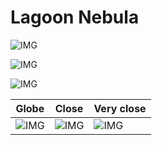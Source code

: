 # Lagoon Nebula
![IMG](/home/lcv/Dropbox/AstroPhotography/Imaging/Original/Lagoon_Nebula.jpg)



![IMG](/home/lcv/Dropbox/AstroPhotography/Imaging/Grayscale/Lagoon_Nebula.jpg)

![IMG](/home/lcv/Dropbox/AstroPhotography/Imaging/Annotated/Lagoon_Nebula_Annotated.jpg)

| Globe | Close | Very close |
| ----- | ----- | ----- |
|![IMG](/home/lcv/Dropbox/AstroPhotography/Imaging/Annotated/Lagoon_Nebula_Globe.jpg) |![IMG](/home/lcv/Dropbox/AstroPhotography/Imaging/Annotated/Lagoon_Nebula_Close.jpg) |![IMG](/home/lcv/Dropbox/AstroPhotography/Imaging/Annotated/Lagoon_Nebula_Closer.jpg) |